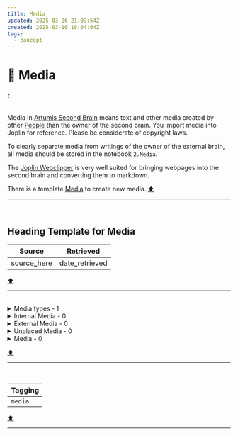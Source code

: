 ```yaml
---
title: Media
updated: 2025-03-26 21:09:54Z
created: 2025-03-10 19:04:04Z
tags:
  - concept
---
```


# :newspaper: Media
###### t
Media in [Artumis Second Brain](../1.Mind/Artumis%20Second%20Brain%20-t-.md) means text and other media created by other [People](../1.Mind/Person.md) than the owner of the second brain. You import media into Joplin for reference. Please be considerate of copyright laws.

To clearly separate media from writings of the owner of the external brain, all media should be stored in the notebook `2.Media`.

The [Joplin Webclipper](https://joplinapp.org/help/apps/clipper/) is very well suited for bringing webpages into the second brain and converting them to markdown. 

There is a template [Media](../Templates/Media%20-TEMPLATE-.md) to create new media.
[⬆️](#t)
***
<br>



## Heading Template for Media
| **Source** | **Retrieved** |
|-|-|
| source_here | date_retrieved |
[⬆️](#t)
***
<br>



<!-- note-overview-plugin
search: tag:media.type
fields: title
alias: title AS Type
sort: title ASC
details:
  open: false
  summary: Media types - {{count}}
-->
<details close>
<summary>Media types - 1</summary>

| Type |
| --- |
|[Book](../1.Mind/Book.md)|
</details>
<!--endoverview-->

<!-- note-overview-plugin
search: tag:media tag:media.internal
fields: title
alias: title AS Media
sort: title ASC
details:
  open: false
  summary: Internal Media - {{count}}
-->
<details close>
<summary>Internal Media - 0</summary>

| Media |
| --- |
</details>
<!--endoverview-->

<!-- note-overview-plugin
search: tag:media tag:media.external
fields: title
alias: title AS Media
sort: title ASC
details:
  open: false
  summary: External Media - {{count}}
-->
<details close>
<summary>External Media - 0</summary>

| Media |
| --- |
</details>
<!--endoverview-->

<!-- note-overview-plugin
search: tag:media -tag:media.external -tag:media.internal
fields: title
alias: title AS Media
sort: title ASC
details:
  open: false
  summary: Unplaced Media - {{count}}
-->
<details close>
<summary>Unplaced Media - 0</summary>

| Media |
| --- |
</details>
<!--endoverview-->

<!-- note-overview-plugin
search: tag:media
fields: title
alias: title AS Media
sort: title ASC
details:
  open: false
  summary: Media - {{count}}
-->
<details close>
<summary>Media - 0</summary>

| Media |
| --- |
</details>
<!--endoverview-->

[⬆️](#t)
***
<br>



| Tagging |
|-|
| `media` |
[⬆️](#t)
***
<br>